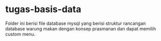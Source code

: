 # tugas-basis-data
Folder ini berisi file database mysql yang berisi struktur rancangan database warung makan dengan konsep prasmanan dan dapat memilih custom menu.
